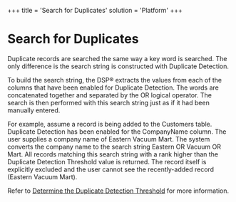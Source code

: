 +++
title = 'Search for Duplicates'
solution = 'Platform'
+++

# Search for Duplicates

Duplicate records are searched the same way a key word is searched. The
only difference is the search string is constructed with Duplicate
Detection.

To build the search string, the DSP® extracts the values from each of
the columns that have been enabled for Duplicate Detection. The words
are concatenated together and separated by the OR logical operator. The
search is then performed with this search string just as if it had been
manually entered.

For example, assume a record is being added to the Customers table.
Duplicate Detection has been enabled for the CompanyName column. The
user supplies a company name of Eastern Vacuum Mart. The system converts
the company name to the search string Eastern OR Vacuum OR Mart. All
records matching this search string with a rank higher than the
Duplicate Detection Threshold value is returned. The record itself is
explicitly excluded and the user cannot see the recently-added record
(Eastern Vacuum Mart).

Refer to [Determine the Duplicate Detection
Threshold](Determine%20the%20Duplicate%20Detection%20Threshold.htm) for
more information.

